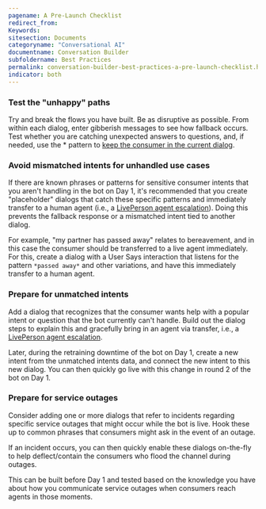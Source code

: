 ```yaml
---
pagename: A Pre-Launch Checklist
redirect_from:
Keywords:
sitesection: Documents
categoryname: "Conversational AI"
documentname: Conversation Builder
subfoldername: Best Practices
permalink: conversation-builder-best-practices-a-pre-launch-checklist.html
indicator: both
---
```


### Test the "unhappy" paths

Try and break the flows you have built. Be as disruptive as possible. 
From within each dialog, enter gibberish messages to see how fallback occurs.
Test whether you are catching unexpected answers to questions, and, if needed, use the * pattern to [keep the consumer in the current dialog](conversation-builder-advanced-use-cases.html#keep-the-consumer-in-the-current-dialog).

### Avoid mismatched intents for unhandled use cases

If there are known phrases or patterns for sensitive consumer intents that you aren't handling in the bot on Day 1, it's recommended that you create "placeholder" dialogs that catch these specific patterns and immediately transfer to a human agent (i.e., a [LivePerson agent escalation](conversation-builder-integrations-liveperson-agent-escalation-integrations.html)).  Doing this prevents the fallback response or a mismatched intent tied to another dialog.

For example, "my partner has passed away" relates to bereavement, and in this case the consumer should be transferred to a live agent immediately. For this, create a dialog with a User Says interaction that listens for the pattern `*passed away*` and other variations, and have this immediately transfer to a human agent.

### Prepare for unmatched intents

Add a dialog that recognizes that the consumer wants help with a popular intent or question that the bot currently can't handle. Build out the dialog steps to explain this and gracefully bring in an agent via transfer, i.e., a [LivePerson agent escalation](conversation-builder-integrations-liveperson-agent-escalation-integrations.html).

Later, during the retraining downtime of the bot on Day 1, create a new intent from the unmatched intents data, and connect the new intent to this new dialog. You can then quickly go live with this change in round 2 of the bot on Day 1.

### Prepare for service outages

Consider adding one or more dialogs that refer to incidents regarding specific service outages that might occur while the bot is live. Hook these up to common phrases that consumers might ask in the event of an outage.

If an incident occurs, you can then quickly enable these dialogs on-the-fly to help deflect/contain the consumers who flood the channel during outages.

This can be built before Day 1 and tested based on the knowledge you have about how you communicate service outages when consumers reach agents in those moments.